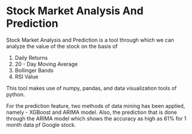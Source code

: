 # Stock Market Analysis And Prediction

Stock Market Analysis and Prediction is a tool through which we can analyze the value of the stock on the basis of

  1.  Daily Returns
  2.  20 - Day Moving Average
  3.  Bollinger Bands
  4.  RSI Value
  
This tool makes use of numpy, pandas, and data visualization tools of python.

For the prediction feature, two methods of data mining has been applied, namely - XGBoost and ARIMA model.
Also, the prediction that is done through the ARIMA model which shows the accuracy as high as 61% for 1 month data pf Google stock.
